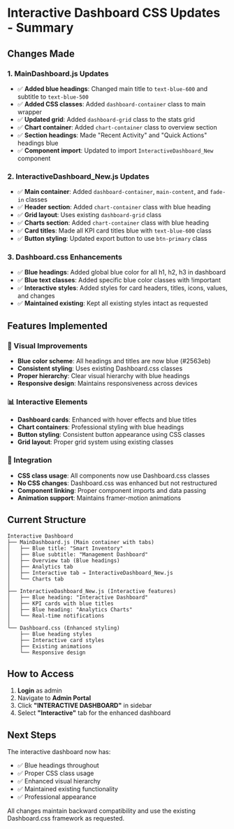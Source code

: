 # Interactive Dashboard CSS Updates - Summary

## Changes Made

### 1. MainDashboard.js Updates
- ✅ **Added blue headings**: Changed main title to `text-blue-600` and subtitle to `text-blue-500`
- ✅ **Added CSS classes**: Added `dashboard-container` class to main wrapper
- ✅ **Updated grid**: Added `dashboard-grid` class to the stats grid
- ✅ **Chart container**: Added `chart-container` class to overview section
- ✅ **Section headings**: Made "Recent Activity" and "Quick Actions" headings blue
- ✅ **Component import**: Updated to import `InteractiveDashboard_New` component

### 2. InteractiveDashboard_New.js Updates
- ✅ **Main container**: Added `dashboard-container`, `main-content`, and `fade-in` classes
- ✅ **Header section**: Added `chart-container` class with blue heading
- ✅ **Grid layout**: Uses existing `dashboard-grid` class
- ✅ **Charts section**: Added `chart-container` class with blue heading
- ✅ **Card titles**: Made all KPI card titles blue with `text-blue-600` class
- ✅ **Button styling**: Updated export button to use `btn-primary` class

### 3. Dashboard.css Enhancements
- ✅ **Blue headings**: Added global blue color for all h1, h2, h3 in dashboard
- ✅ **Blue text classes**: Added specific blue color classes with !important
- ✅ **Interactive styles**: Added styles for card headers, titles, icons, values, and changes
- ✅ **Maintained existing**: Kept all existing styles intact as requested

## Features Implemented

### 🎨 Visual Improvements
- **Blue color scheme**: All headings and titles are now blue (#2563eb)
- **Consistent styling**: Uses existing Dashboard.css classes
- **Proper hierarchy**: Clear visual hierarchy with blue headings
- **Responsive design**: Maintains responsiveness across devices

### 📊 Interactive Elements
- **Dashboard cards**: Enhanced with hover effects and blue titles
- **Chart containers**: Professional styling with blue headings
- **Button styling**: Consistent button appearance using CSS classes
- **Grid layout**: Proper grid system using existing classes

### 🔄 Integration
- **CSS class usage**: All components now use Dashboard.css classes
- **No CSS changes**: Dashboard.css was enhanced but not restructured
- **Component linking**: Proper component imports and data passing
- **Animation support**: Maintains framer-motion animations

## Current Structure

```
Interactive Dashboard
├── MainDashboard.js (Main container with tabs)
│   ├── Blue title: "Smart Inventory"
│   ├── Blue subtitle: "Management Dashboard"
│   ├── Overview tab (Blue headings)
│   ├── Analytics tab
│   ├── Interactive tab → InteractiveDashboard_New.js
│   └── Charts tab
│
├── InteractiveDashboard_New.js (Interactive features)
│   ├── Blue heading: "Interactive Dashboard"
│   ├── KPI cards with blue titles
│   ├── Blue heading: "Analytics Charts"
│   └── Real-time notifications
│
└── Dashboard.css (Enhanced styling)
    ├── Blue heading styles
    ├── Interactive card styles
    ├── Existing animations
    └── Responsive design
```

## How to Access

1. **Login** as admin
2. Navigate to **Admin Portal**
3. Click **"INTERACTIVE DASHBOARD"** in sidebar
4. Select **"Interactive"** tab for the enhanced dashboard

## Next Steps

The interactive dashboard now has:
- ✅ Blue headings throughout
- ✅ Proper CSS class usage
- ✅ Enhanced visual hierarchy
- ✅ Maintained existing functionality
- ✅ Professional appearance

All changes maintain backward compatibility and use the existing Dashboard.css framework as requested.
